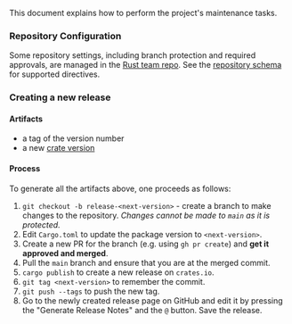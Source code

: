 This document explains how to perform the project's maintenance tasks.

### Repository Configuration

Some repository settings, including branch protection and required approvals, are managed in the
[Rust team repo](https://github.com/rust-lang/team/blob/master/repos/rust-lang/flate2-rs.toml).
See the [repository schema](https://github.com/rust-lang/team/blob/aaa8039a2420a07cab9bbaca3885b3ad95a256a7/docs/toml-schema.md?plain=1#L248)
for supported directives.

### Creating a new release

#### Artifacts

* a tag of the version number
* a new [crate version](https://crates.io/crates/flate2/versions)

#### Process

To generate all the artifacts above, one proceeds as follows:

1. `git checkout -b release-<next-version>` - create a branch to make changes to the repository. *Changes cannot be made to `main` as it is protected.*
2. Edit `Cargo.toml` to update the package version to `<next-version>`.
3. Create a new PR for the branch (e.g. using `gh pr create`) and **get it approved and merged**.
4. Pull the `main` branch and ensure that you are at the merged commit.
4. `cargo publish` to create a new release on `crates.io`.
5. `git tag <next-version>` to remember the commit.
6. `git push --tags` to push the new tag.
7. Go to the newly created release page on GitHub and edit it by pressing the "Generate Release Notes" and the `@` button. Save the release.
